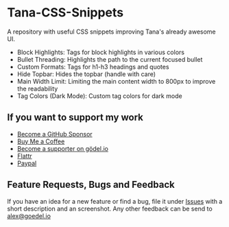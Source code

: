 # Tana-CSS-Snippets
A repository with useful CSS snippets improving Tana's already awesome UI.

- Block Highlights: Tags for block highlights in various colors
- Bullet Threading: Highlights the path to the current focused bullet
- Custom Formats: Tags for h1-h3 headings and quotes
- Hide Topbar: Hides the topbar (handle with care)
- Main Width Limit: Limiting the main content width to 800px to improve the readability
- Tag Colors (Dark Mode): Custom tag colors for dark mode

## If you want to support my work
- [Become a GitHub Sponsor](https://github.com/sponsors/rcvd)
- [Buy Me a Coffee](https://www.buymeacoffee.com/rcvdio)
- [Become a supporter on gödel.io](https://www.goedel.io/subscribe?utm_medium=web&utm_source=subscribe-widget&utm_content=47299057)
- [Flattr](https://flattr.com/@rcvd)
- [Paypal](https://paypal.me/rcvd)

## Feature Requests, Bugs and Feedback
If you have an idea for a new feature or find a bug, file it under [Issues](https://github.com/rcvd/Tana-CSS-Snippets/issues) with a short description and an screenshot.
Any other feedback can be send to alex@goedel.io
